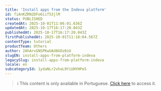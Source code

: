 ```yaml
---
title: 'Install apps from the Indeva platform'
id: fiAnKZRN2DFo6iif53jlM
status: PUBLISHED
createdAt: 2025-10-01T11:06:01.636Z
updatedAt: 2025-10-17T16:17:20.043Z
publishedAt: 2025-10-17T16:17:20.043Z
firstPublishedAt: 2025-10-01T11:18:04.567Z
contentType: tutorial
productTeam: Others
author: 2AhArvGNSPKwUAd8GOz0iU
slugEN: install-apps-from-platform-indeva
legacySlug: install-apps-from-platform-indeva
locale: en
subcategoryId: 1ydaNLr2vhaL9YiUHYHPeS
---
```


> ℹ️ This content is only available in Portuguese. [Click here](/pt/tutorial/instalar-aplicativos-da-plataforma-indeva--fiAnKZRN2DFo6iif53jlM) to access it.
